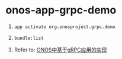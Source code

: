 # onos-app-grpc-demo
1. `app activate org.onosproject.grpc.demo`

2. `bundle:list`

3. Refer to: [ONOS中基于gRPC应用的实现](https://baymaxhuang.github.io/2017/12/25/ONOS%E4%B8%AD%E5%9F%BA%E4%BA%8EgRPC%E5%BA%94%E7%94%A8%E7%9A%84%E5%AE%9E%E7%8E%B0/)
